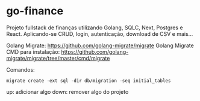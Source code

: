 # go-finance
Projeto fullstack de finanças  utilizando Golang, SQLC, Next, Postgres e React. Aplicando-se CRUD, login, autenticação, download de CSV e mais...

Golang Migrate: https://github.com/golang-migrate/migrate
Golang Migrate CMD para instalação: https://github.com/golang-migrate/migrate/tree/master/cmd/migrate


Comandos:
````
migrate create -ext sql -dir db/migration -seq initial_tables
````

up: adicionar algo
down: remover algo do projeto

